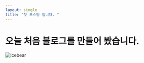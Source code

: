 ```yaml
---
layout: single
title: "첫 포스팅 입니다. "
---
```


# 오늘 처음 블로그를 만들어 봤습니다.

![icebear](D:\doctorpeppercokebear.github.io\images\2024-01-13-first\icebear.jpg)
